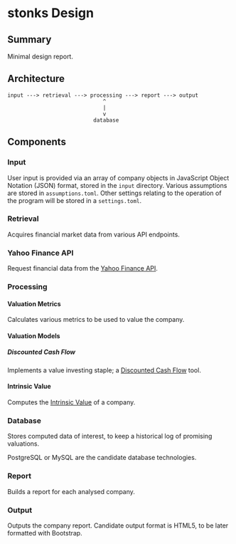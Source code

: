 # stonks Design

## Summary

Minimal design report.

## Architecture

    input ---> retrieval ---> processing ---> report ---> output
                                  ^
                                  | 
                                  v
                               database

## Components

### Input

User input is provided via an array of company objects in JavaScript Object Notation (JSON) format, stored in the `input` directory. Various assumptions are stored in `assumptions.toml`. Other settings relating to the operation of the program will be stored in a `settings.toml`.

### Retrieval

Acquires financial market data from various API endpoints.

### Yahoo Finance API

Request financial data from the [Yahoo Finance API](https://rapidapi.com/sparior/api/yahoo-finance15).

### Processing

#### Valuation Metrics

Calculates various metrics to be used to value the company.

#### Valuation Models

##### Discounted Cash Flow

Implements a value investing staple; a [Discounted Cash Flow](https://www.investopedia.com/terms/d/dcf.asp) tool.

#### Intrinsic Value

Computes the [Intrinsic Value](https://www.investopedia.com/terms/i/intrinsicvalue.asp) of a company.

### Database

Stores computed data of interest, to keep a historical log of promising valuations.

PostgreSQL or MySQL are the candidate database technologies. 

### Report

Builds a report for each analysed company.

### Output

Outputs the company report. Candidate output format is HTML5, to be later formatted with Bootstrap.
